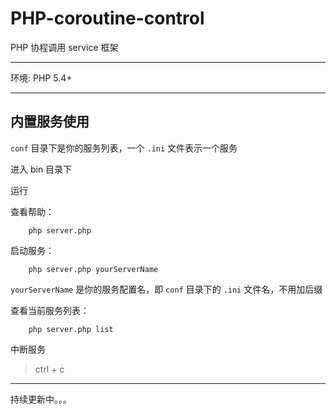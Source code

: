 # PHP-coroutine-control

PHP 协程调用 service 框架

---

环境: PHP 5.4+

---

## 内置服务使用

`conf` 目录下是你的服务列表，一个 `.ini` 文件表示一个服务

进入 bin 目录下

运行

查看帮助：

```
    php server.php
```

启动服务：

```
    php server.php yourServerName
```

`yourServerName` 是你的服务配置名，即 `conf` 目录下的 `.ini` 文件名，不用加后缀

查看当前服务列表：

```
    php server.php list
```

中断服务

> ctrl + c

---

持续更新中。。。